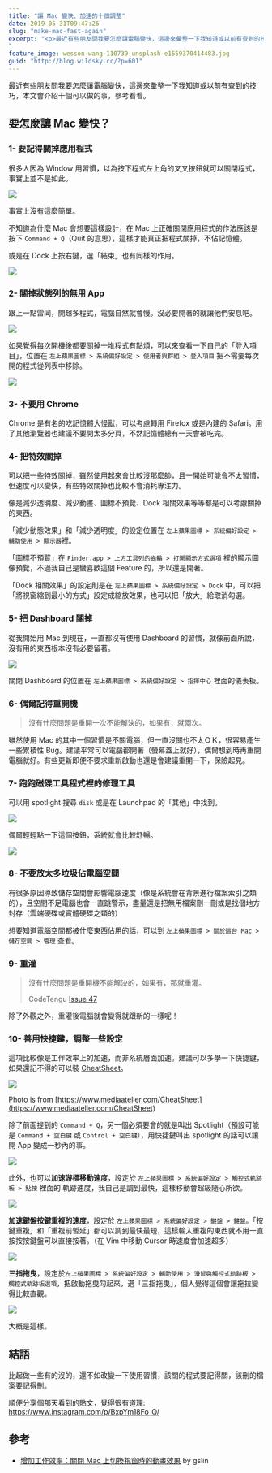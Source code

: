 ```yaml
---
title: "讓 Mac 變快、加速的十個調整"
date: 2019-05-31T09:47:26
slug: "make-mac-fast-again"
excerpt: "<p>最近有些朋友問我要怎麼讓電腦變快，這邊來彙整一下我知道或以前有查到的技巧，本文會介紹十個可以做的事，參考看看。</p>
"
feature_image: wesson-wang-110739-unsplash-e1559370414483.jpg
guid: "http://blog.wildsky.cc/?p=601"
---
```

最近有些朋友問我要怎麼讓電腦變快，這邊來彙整一下我知道或以前有查到的技巧，本文會介紹十個可以做的事，參考看看。

要怎麼讓 Mac 變快？
------------

### 1- 要記得關掉應用程式

很多人因為 Window 用習慣，以為按下程式左上角的叉叉按鈕就可以關閉程式，事實上並不是如此。

![](/images/螢幕快照-2019-06-01-14.23.51.png)

事實上沒有這麼簡單。

不知道為什麼 Mac 會想要這樣設計，在 Mac 上正確關閉應用程式的作法應該是按下 `Command + Q`（Quit 的意思），這樣才能真正把程式關掉，不佔記憶體。

或是在 Dock 上按右鍵，選「結束」也有同樣的作用。

![](/images/螢幕快照-2019-06-01-14.27.31.png)

### 2- 關掉狀態列的無用 App

跟上一點雷同，開越多程式，電腦自然就會慢。沒必要開著的就讓他們安息吧。

![](/images/螢幕快照-2019-06-01-14.23.51.png)

如果覺得每次開機後都要關掉一堆程式有點煩，可以來查看一下自己的「登入項目」，位置在 `左上蘋果圖標 > 系統偏好設定 > 使用者與群組 > 登入項目` 把不需要每次開的程式從列表中移除。

![](/images/螢幕快照-2019-06-01-14.31.01.png)

### 3- 不要用 Chrome

Chrome 是有名的吃記憶體大怪獸，可以考慮轉用 Firefox 或是內建的 Safari。用了其他瀏覽器也建議不要開太多分頁，不然記憶體總有一天會被吃完。

### 4- 把特效關掉

可以把一些特效關掉，雖然使用起來會比較沒那麼帥，且一開始可能會不太習慣，但速度可以變快，有些特效關掉也比較不會消耗專注力。

像是減少透明度、減少動畫、圖標不預覽、Dock 相關效果等等都是可以考慮關掉的東西。

「減少動態效果」和「減少透明度」的設定位置在 `左上蘋果圖標 > 系統偏好設定 > 輔助使用 > 顯示器`裡。

「圖標不預覽」在 `Finder.app > 上方工具列的齒輪 > 打開顯示方式選項` 裡的顯示圖像預覽，不過我自己是蠻喜歡這個 Feature 的，所以還是開著。

「Dock 相關效果」的設定則是在 `左上蘋果圖標 > 系統偏好設定 > Dock` 中，可以把「將視窗縮到最小的方式」設定成縮放效果，也可以把「放大」給取消勾選。

### 5- 把 Dashboard 關掉

從我開始用 Mac 到現在，一直都沒有使用 Dashboard 的習慣，就像前面所說，沒有用的東西根本沒有必要留著。

![](/images/11155108_462055183959353_2520197539648647129_o.jpg?fit=640%2C394&ssl=1)

關閉 Dashboard 的位置在 `左上蘋果圖標 > 系統偏好設定 > 指揮中心` 裡面的儀表板。

### 6- 偶爾記得重開機

> 沒有什麼問題是重開一次不能解決的，如果有，就兩次。

雖然使用 Mac 的其中一個習慣是不關電腦，但一直沒關也不太ＯＫ，很容易產生一些累積性 Bug。建議平常可以電腦都開著（螢幕蓋上就好），偶爾想到時再重開電腦就好。有些更新即便不要求重新啟動也還是會建議重開一下，保險起見。

### 7- 跑跑磁碟工具程式裡的修理工具

可以用 spotlight 搜尋 `disk` 或是在 Launchpad 的「其他」中找到。

![](/images/螢幕快照-2019-06-01-14.49.07.png)

偶爾輕輕點一下這個按鈕，系統就會比較舒暢。

![](/images/螢幕快照-2019-06-01-14.51.09.png)

### 8- 不要放太多垃圾佔電腦空間

有很多原因導致儲存空間會影響電腦速度（像是系統會在背景進行檔案索引之類的），且空間不足電腦也會一直跳警示，盡量還是把無用檔案刪一刪或是找個地方封存（雲端硬碟或實體硬碟之類的）

想要知道電腦空間都被什麼東西佔用的話，可以到 `左上蘋果圖標 > 關於這台 Mac > 儲存空間 > 管理` 查看。

### 9- 重灌

> 沒有什麼問題是重開機不能解決的，如果有，那就重灌。
>
> CodeTengu [Issue 47](https://weekly.codetengu.com/issues/47#start)

除了外觀之外，重灌後電腦就會變得就跟新的一樣呢！

### 10- 善用快捷鍵，調整一些設定

這項比較像是工作效率上的加速，而非系統層面加速。建議可以多學一下快捷鍵，如果還記不得的可以裝 [CheatSheet](https://www.mediaatelier.com/CheatSheet/?ref=producthunt)。

![](/images/main.png)

Photo is from [https://www.mediaatelier.com/CheatSheet](https://www.mediaatelier.com/CheatSheet)

除了前面提到的 `Command + Q`，另一個必須要會的就是叫出 Spotlight（預設可能是 `Command + 空白鍵` 或 `Control + 空白鍵`），用快捷鍵叫出 spotlight 的話可以讓開 App 變成一秒內的事。

![](/images/螢幕快照-2019-06-01-15.06.39.png)

此外，也可以**加速游標移動速度**，設定於 `左上蘋果圖標 > 系統偏好設定 > 觸控式軌跡板 > 點按` 裡面的 軌跡速度，我自己是調到最快，這樣移動會超級隨心所欲。

![](/images/螢幕快照-2019-06-01-15.07.25.png)

**加速鍵盤按鍵重複的速度**，設定於 `左上蘋果圖標 > 系統偏好設定 > 鍵盤 > 鍵盤`。「按鍵重複」和「重複前暫延」都可以調到最快最短，這樣輸入重複的東西就不用一直按按按鍵盤可以直接按著。（在 Vim 中移動 Cursor 時速度會加速超多）

![](/images/螢幕快照-2019-06-01-15.07.36.png)

**三指拖曳**，設定於`左上蘋果圖標 > 系統偏好設定 > 輔助使用 > 滑鼠與觸控式軌跡板 > 觸控式軌跡板選項`，把啟動拖曳勾起來，選「三指拖曳」，個人覺得這個會讓拖拉變得比較直觀。

![](/images/螢幕快照-2019-06-01-15.07.08.png)

大概是這樣。

結語
--

比起做一些有的沒的，還不如改變一下使用習慣，該關的程式要記得關，該刪的檔案要記得刪。

順便分享個那天看到的貼文，覺得很有道理: <https://www.instagram.com/p/BxpYm18Fo_Q/>

參考
--

*   [增加工作效率：關閉 Mac 上切換視窗時的動畫效果](https://blog.gslin.org/archives/2019/03/10/8801/) by gslin
